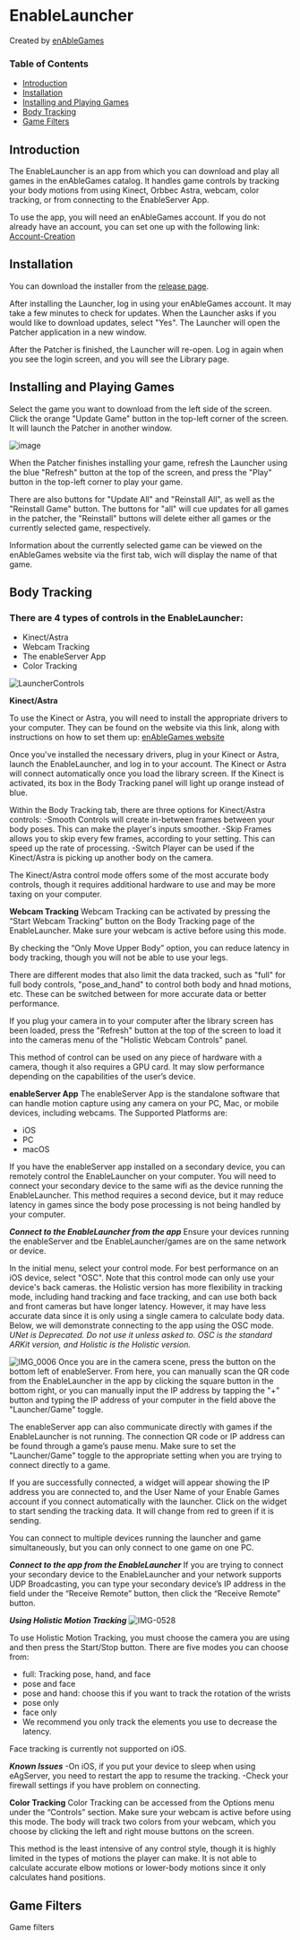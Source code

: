 # EnableLauncher

Created by [enAbleGames](https://www.enablegames.com/)

### Table of Contents
- [Introduction](#introduction)
- [Installation](#installation)
- [Installing and Playing Games](#games)
- [Body Tracking](#bodyTracking)
- [Game Filters](#gameFilters)

## <a id="introduction"></a>Introduction

The EnableLauncher is an app from which you can download and play all games in the enAbleGames catalog.
It handles game controls by tracking your body motions from using Kinect, Orbbec Astra, webcam, color tracking, or from connecting to the EnableServer App.

To use the app, you will need an enAbleGames account. If you do not already have an account, you can set one up with the following link:
[Account-Creation](https://github.com/enablegamesdev/EnableLauncher/wiki/Account-Creation)



## <a id="installation"></a>Installation

You can download the installer from the [release page](https://github.com/enablegamesdev/EnableLauncher/releases).

After installing the Launcher, log in using your enAbleGames account.  It may take a few minutes to check for updates.  When the Launcher asks if you would like to download updates, select "Yes".  The Launcher will open the Patcher application in a new window.

After the Patcher is finished, the Launcher will re-open.  Log in again when you see the login screen, and you will see the Library page.



## <a id="games"></a> Installing and Playing Games

Select the game you want to download from the left side of the screen.  Click the orange "Update Game" button in the top-left corner of the screen.  It will launch the Patcher in another window.

![image](https://github.com/user-attachments/assets/68f12353-d1b2-48ec-9068-505cdc536059)

When the Patcher finishes installing your game, refresh the Launcher using the blue "Refresh" button at the top of the screen, and press the "Play" button in the top-left corner to play your game.

There are also buttons for "Update All" and "Reinstall All", as well as the "Reinstall Game" button.  The buttons for "all" will cue updates for all games in the patcher, the "Reinstall" buttons will delete either all games or the currently selected game, respectively. 

Information about the currently selected game can be viewed on the enAbleGames website via the first tab, wich will display the name of that game.



## <a id="bodyTracking"></a>Body Tracking

### There are 4 types of controls in the EnableLauncher:
- Kinect/Astra
- Webcam Tracking
- The enableServer App
- Color Tracking

![LauncherControls](https://github.com/user-attachments/assets/e8fbf618-6a03-460e-a083-24859791cea6)

**Kinect/Astra**

To use the Kinect or Astra, you will need to install the appropriate drivers to your computer.  They can be found on the website via this link, along with instructions on how to set them up: [enAbleGames website](https://www.enablegames.com/manuals/startup-guide/)

Once you've installed the necessary drivers, plug in your Kinect or Astra, launch the EnableLauncher, and log in to your account. The Kinect or Astra will connect automatically once you load the library screen. If the Kinect is activated, its box in the Body Tracking panel will light up orange instead of blue.

Within the Body Tracking tab, there are three options for Kinect/Astra controls:
-Smooth Controls will create in-between frames between your body poses.  This can make the player's inputs smoother.
-Skip Frames allows you to skip every few frames, according to your setting.  This can speed up the rate of processing.
-Switch Player can be used if the Kinect/Astra is picking up another body on the camera.

The Kinect/Astra control mode offers some of the most accurate body controls, though it requires additional hardware to use and may be more taxing on your computer.


**Webcam Tracking**
Webcam Tracking can be activated by pressing the “Start Webcam Tracking” button on the Body Tracking page of the EnableLauncher.  Make sure your webcam is active before using this mode.

By checking the “Only Move Upper Body” option, you can reduce latency in body tracking, though you will not be able to use your legs.

There are different modes that also limit the data tracked, such as "full" for full body controls, "pose_and_hand" to control both body and hnad motions, etc. These can be switched between for more accurate data or better performance.

If you plug your camera in to your computer after the library screen has been loaded, press the "Refresh" button at the top of the screen to load it into the cameras menu of the "Holistic Webcam Controls" panel.

This method of control can be used on any piece of hardware with a camera, though it also requires a GPU card.  It may slow performance depending on the capabilities of the user’s device.


**enableServer App**
The enableServer App is the standalone software that can handle motion capture using any camera on your PC, Mac, or mobile devices, including webcams. The Supported Platforms are:

- iOS
- PC
- macOS

If you have the enableServer app installed on a secondary device, you can remotely control the EnableLauncher on your computer.  You will need to connect your secondary device to the same wifi as the device running the EnableLauncher.
This method requires a second device, but it may reduce latency in games since the body pose processing is not being handled by your computer.

**_Connect to the EnableLauncher from the app_**
Ensure your devices running the enableServer and tbe EnableLauncher/games are on the same network or device.

In the initial menu, select your control mode.  For best performance on an iOS device, select "OSC".  Note that this control mode can only use your device's back cameras.
the Holistic version has more flexibility in tracking mode, including hand tracking and face tracking, and can use both back and front cameras but have longer latency.  However, it may have less accurate data since it is only using a single camera to calculate body data.  Below, we will demonstrate connecting to the app using the OSC mode.
_UNet is Deprecated. Do not use it unless asked to. OSC is the standard ARKit version, and Holistic is the Holistic version._

![IMG_0006](https://github.com/user-attachments/assets/bc71037f-a74b-42df-8f85-17fde6f75ab1)
Once you are in the camera scene, press the button on the bottom left of enableServer.  From here, you can manually scan the QR code from the EnableLauncher in the app by clicking the square button in the bottom right, or you can manually input the IP address by tapping the "+" button and typing the IP address of your computer in the field above the "Launcher/Game" toggle.

The enableServer app can also communicate directly with games if the EnableLauncher is not running.  The connection QR code or IP address can be found through a game’s pause menu.  Make sure to set the "Launcher/Game" toggle to the appropriate setting when you are trying to connect directly to a game.

If you are successfully connected, a widget will appear showing the IP address you are connected to, and the User Name of your Enable Games account if you connect automatically with the launcher. Click on the widget to start sending the tracking data.  It will change from red to green if it is sending.

You can connect to multiple devices running the launcher and game simultaneously, but you can only connect to one game on one PC.


**_Connect to the app from the EnableLauncher_**
If you are trying to connect your secondary device to the EnableLauncher and your network supports UDP Broadcasting, you can type your secondary device’s IP address in the field under the “Receive Remote” button, then click the “Receive Remote” button.


**_Using Holistic Motion Tracking_**
![IMG-0528](https://github.com/user-attachments/assets/1c10a2cd-b325-4e73-985e-b5edda338b21)

To use Holistic Motion Tracking, you must choose the camera you are using and then press the Start/Stop button. There are five modes you can choose from:
- full: Tracking pose, hand, and face
- pose and face
- pose and hand: choose this if you want to track the rotation of the wrists
- pose only
- face only
- We recommend you only track the elements you use to decrease the latency.

Face tracking is currently not supported on iOS.

**_Known Issues_**
-On iOS, if you put your device to sleep when using eAgServer, you need to restart the app to resume the tracking.
-Check your firewall settings if you have problem on connecting.


**Color Tracking**
Color Tracking can be accessed from the Options menu under the “Controls” section.  Make sure your webcam is active before using this mode.  The body will track two colors from your webcam, which you choose by clicking the left and right mouse buttons on the screen.

This method is the least intensive of any control style, though it is highly limited in the types of motions the player can make.  It is not able to calculate accurate elbow motions or lower-body motions since it only calculates hand positions.



## <a id = "Game Filters"></a> Game Filters
Game filters
